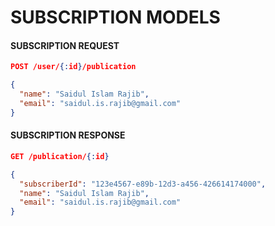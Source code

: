 # SUBSCRIPTION MODELS

#### SUBSCRIPTION REQUEST
```json
POST /user/{:id}/publication
```
```json
{
  "name": "Saidul Islam Rajib",
  "email": "saidul.is.rajib@gmail.com"  
}
```


#### SUBSCRIPTION RESPONSE
```json
GET /publication/{:id}
```

```json
{
  "subscriberId": "123e4567-e89b-12d3-a456-426614174000",
  "name": "Saidul Islam Rajib",
  "email": "saidul.is.rajib@gmail.com"
}
```
